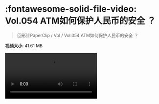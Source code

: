 # :fontawesome-solid-file-video: Vol.054 ATM如何保护人民币的安全 ？

> 回形针PaperClip / Vol / Vol.054 ATM如何保护人民币的安全 ？

**视频大小**: 41.61 MB

<div class="video"><video src="https://file.hsyhx.top/archive/回形针PaperClip/Vol/Vol.054 ATM如何保护人民币的安全 ？.mp4" controls preload>🤔 您的浏览器不支持 video 标签</video></div>